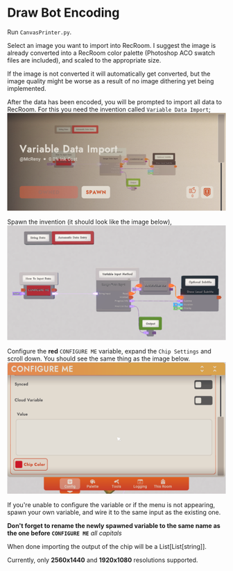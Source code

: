 # Draw Bot Encoding

Run `CanvasPrinter.py`.

Select an image you want to import into RecRoom. I suggest the image is already converted into a RecRoom color palette 
(Photoshop ACO swatch files are included), and scaled to the appropriate size.

If the image is not converted it will automatically get converted, but the image quality might be worse as a result of
no image dithering yet being implemented.

After the data has been encoded, you will be prompted to import all data to RecRoom. For this you need the invention
called `Variable Data Import`;
![Image of the Variable](Images/InventionStoreImage.png)

Spawn the invention (it should look like the image below),
![Image of the Variable](Images/Circuits.png)

Configure the **red** `CONFIGURE ME` variable, expand the `Chip Settings` and scroll down. You should see the same thing 
as the image below. 
![Image of the Variable](Images/ImportVariableImage.png)

If you're unable to configure the variable or if the menu is not appearing, spawn your own variable, and wire it to the 
same input as the existing one.

**Don't forget to rename the newly spawned variable to the same name as the one before `CONFIGURE ME`** 
*all capitals*

When done importing the output of the chip will be a List[List[string]].


Currently, only **2560x1440** and **1920x1080** resolutions supported.
